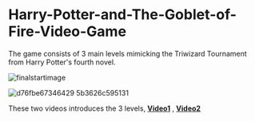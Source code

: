 # Harry-Potter-and-The-Goblet-of-Fire-Video-Game
The game consists of 3 main levels mimicking the Triwizard Tournament from Harry Potter's fourth novel.

![finalstartimage](https://user-images.githubusercontent.com/105011124/167036298-92bf9e5f-8883-4edb-85e4-36e53019ae19.png)

![d76fbe67346429 5b3626c595131](https://user-images.githubusercontent.com/105011124/167037150-fb2f2558-b403-4bf1-97fc-da4881440587.png)

These two videos introduces the 3 levels, [**Video1**](https://www.youtube.com/watch?v=lxrRCqskk80) , [**Video2**](https://www.youtube.com/watch?v=UfXgsDvoZKg&)



